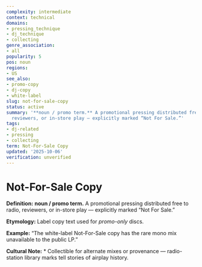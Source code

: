 ```yaml
---
complexity: intermediate
context: technical
domains:
- pressing_technique
- dj_technique
- collecting
genre_association:
- all
popularity: 5
pos: noun
regions:
- US
see_also:
- promo-copy
- dj-copy
- white-label
slug: not-for-sale-copy
status: active
summary: '**noun / promo term.** A promotional pressing distributed free to radio,
  reviewers, or in-store play — explicitly marked “Not For Sale.”'
tags:
- dj-related
- pressing
- collecting
term: Not-For-Sale Copy
updated: '2025-10-06'
verification: unverified
---
```


# Not-For-Sale Copy

**Definition:** **noun / promo term.** A promotional pressing distributed free to radio, reviewers, or in-store play — explicitly marked “Not For Sale.”

**Etymology:** Label copy text used for *promo-only* discs.

**Example:** “The white-label Not-For-Sale copy has the rare mono mix unavailable to the public LP.”

**Cultural Note:** * Collectible for alternate mixes or provenance — radio-station library marks tell stories of airplay history.

